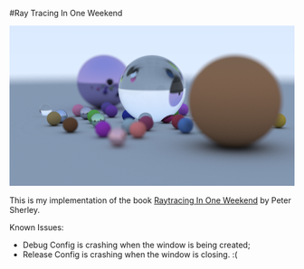 #Ray Tracing In One Weekend

![Raytracing In One Weekend](https://github.com/fscur/RayTracingInOneWeekend/blob/master/RaytracingInOneWeekend.png)

This is my implementation of the book [Raytracing In One Weekend](https://www.amazon.com/Ray-Tracing-Weekend-Minibooks-Book-ebook/dp/B01B5AODD8/ref=sr_1_1?s=books&ie=UTF8&qid=1475630764&sr=1-1&keywords=raytracing+in+one+weekend) by Peter Sherley.

Known Issues:
- Debug Config is crashing when the window is being created;
- Release Config is crashing when the window is closing. :(

